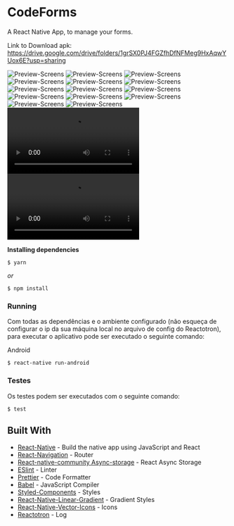 # CodeForms
A React Native App, to manage your forms.

Link to Download apk: https://drive.google.com/drive/folders/1grSX0PJ4FGZfhDfNFMeg9HxAqwYUox6E?usp=sharing

![Preview-Screens](https://github.com/BeAmarawn/codeforms/blob/master/src/assets/screenshots/s1.png) 
![Preview-Screens](https://github.com/BeAmarawn/codeforms/blob/master/src/assets/screenshots/s2.png) 
![Preview-Screens](https://github.com/BeAmarawn/codeforms/blob/master/src/assets/screenshots/s3.png) 
![Preview-Screens](https://github.com/BeAmarawn/codeforms/blob/master/src/assets/screenshots/s4.png) 
![Preview-Screens](https://github.com/BeAmarawn/codeforms/blob/master/src/assets/screenshots/s5.png) 
![Preview-Screens](https://github.com/BeAmarawn/codeforms/blob/master/src/assets/screenshots/s6.png) 
![Preview-Screens](https://github.com/BeAmarawn/codeforms/blob/master/src/assets/screenshots/s7.png) 
![Preview-Screens](https://github.com/BeAmarawn/codeforms/blob/master/src/assets/screenshots/s8.png) 
![Preview-Screens](https://github.com/BeAmarawn/codeforms/blob/master/src/assets/screenshots/s9.png) 
![Preview-Screens](https://github.com/BeAmarawn/codeforms/blob/master/src/assets/screenshots/s10.png) 
![Preview-Screens](https://github.com/BeAmarawn/codeforms/blob/master/src/assets/screenshots/s11.png) 
![Preview-Screens](https://github.com/BeAmarawn/codeforms/blob/master/src/assets/screenshots/s12.png) 
![Preview-Screens](https://github.com/BeAmarawn/codeforms/blob/master/src/assets/screenshots/s13.png) 
![Preview-Screens](https://github.com/BeAmarawn/codeforms/blob/master/src/assets/screenshots/s14.png) 
![Preview-Screens](https://github.com/BeAmarawn/codeforms/blob/master/src/assets/screenshots/s15.mp4) 
![Preview-Screens](https://github.com/BeAmarawn/codeforms/blob/master/src/assets/screenshots/s16.mp4)



**Installing dependencies**

```
$ yarn

```

_or_

```
$ npm install

```

### Running

Com todas as dependências e o ambiente configurado (não esqueça de configurar o ip da sua máquina local no arquivo de config do Reactotron), para executar o aplicativo pode ser executado o seguinte comando:

Android

```
$ react-native run-android

```

### Testes

Os testes podem ser executados com o seguinte comando:


```
$ test

```

## Built With

- [React-Native](https://facebook.github.io/react-native/) - Build the native app using JavaScript and React
- [React-Navigation](https://reactnavigation.org/docs/en/getting-started.html) - Router
- [React-native-community Async-storage](https://react-native-async-storage.github.io/async-storage/) - React Async Storage
- [ESlint](https://eslint.org/) - Linter
- [Prettier](https://prettier.io/) - Code Formatter
- [Babel](https://babeljs.io/) - JavaScript Compiler
- [Styled-Components](https://www.styled-components.com/) - Styles
- [React-Native-Linear-Gradient](https://github.com/react-native-community/react-native-linear-gradient) - Gradient Styles
- [React-Native-Vector-Icons](https://github.com/oblador/react-native-vector-icons) - Icons
- [Reactotron](https://github.com/infinitered/reactotron) - Log


